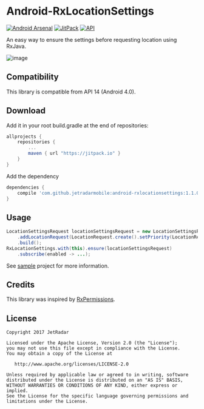 Android-RxLocationSettings
==========================

[![Android Arsenal](https://img.shields.io/badge/Android%20Arsenal-Android--RxLocationSettings-brightgreen.svg?style=flat)](https://android-arsenal.com/details/1/5038)
[![JitPack](https://jitpack.io/v/jetradarmobile/android-rxlocationsettings.svg)](https://jitpack.io/#jetradarmobile/android-rxlocationsettings)
[![API](https://img.shields.io/badge/API-14%2B-brightgreen.svg?style=flat)](https://android-arsenal.com/api?level=14)

An easy way to ensure the settings before requesting location using RxJava.

![image](https://raw.githubusercontent.com/JetradarMobile/android-rxlocationsettings/master/art/rxlocationsettings.png)


Compatibility
-------------

This library is compatible from API 14 (Android 4.0).


Download
--------

Add it in your root build.gradle at the end of repositories:

```groovy
allprojects {
    repositories {
        ...
        maven { url "https://jitpack.io" }
    }
}
```

Add the dependency

```groovy
dependencies {
    compile 'com.github.jetradarmobile:android-rxlocationsettings:1.1.0'
}
```


Usage
-----

```java
LocationSettingsRequest locationSettingsRequest = new LocationSettingsRequest.Builder()
    .addLocationRequest(LocationRequest.create().setPriority(LocationRequest.PRIORITY_HIGH_ACCURACY))
    .build();
RxLocationSettings.with(this).ensure(locationSettingsRequest)
    .subscribe(enabled -> ...);
```

See [sample](https://github.com/JetradarMobile/android-rxlocationsettings/tree/master/rxlocationsettings-sample) project for more information.

Credits
-------

This library was inspired by [RxPermissions](https://github.com/tbruyelle/RxPermissions).


License
-------

    Copyright 2017 JetRadar

    Licensed under the Apache License, Version 2.0 (the "License");
    you may not use this file except in compliance with the License.
    You may obtain a copy of the License at

       http://www.apache.org/licenses/LICENSE-2.0

    Unless required by applicable law or agreed to in writing, software
    distributed under the License is distributed on an "AS IS" BASIS,
    WITHOUT WARRANTIES OR CONDITIONS OF ANY KIND, either express or implied.
    See the License for the specific language governing permissions and
    limitations under the License.
